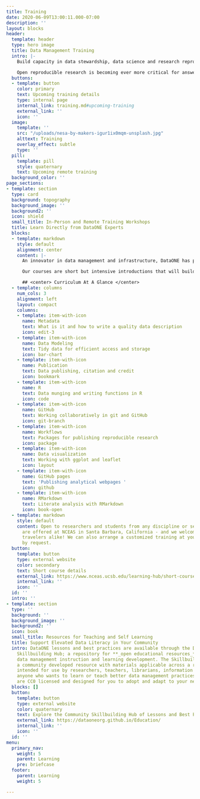 ```yaml
---
title: Training
date: 2020-06-09T13:00:11.000-07:00
description: ''
layout: blocks
header:
  template: header
  type: hero image
  title: Data Management Training
  intro: |-
    Build capacity in data stewardship, data science and research reproducibility

    Open reproducible research is becoming ever more critical for answering today’s complex questions at the scale and speed needed for solutions. In collaboration with the National Center for Ecological Synthesis and Analysis, DataONE has developed lessons, best practices, and training programs in data management to support research efficiency, productivity, and transparency.
  buttons:
  - template: button
    color: primary
    text: Upcoming training details
    type: internal page
    internal_link: training.md#upcoming-training
    external_link: ''
    icon: ''
  image:
    template: ''
    src: "/uploads/nesa-by-makers-igur1ix0mqm-unsplash.jpg"
    alttext: Training
    overlay_effect: subtle
    type: ''
  pill:
    template: pill
    style: quaternary
    text: Upcoming remote training
  background_color: ''
page_sections:
- template: section
  type: card
  background: topography
  background_image: ''
  background2: ''
  icon: shield
  small_title: In-Person and Remote Training Workshops
  title: Learn Directly from DataONE Experts
  blocks:
  - template: markdown
    style: default
    alignment: center
    content: |-
      An innovator in data management and infrastructure, DataONE has partnered with NCEAS, leaders in data-intensive synthesis research, to offer access to experienced trainers, phenomenal resources, and an inclusive and interactive learning environment.

      Our courses are short but intensive introductions that will build your skills in a variety of data science topics, ranging from the basics of programming in a new language to advanced computing techniques. As active practitioners  in advancing the field of data science, our instructors are able to incorporate the latest advancements into the curriculum. <br><br>

      ## <center> Curriculum At A Glance </center>
  - template: columns
    num_cols: 3
    alignment: left
    layout: compact
    columns:
    - template: item-with-icon
      name: Metadata
      text: What is it and how to write a quality data description
      icon: edit-3
    - template: item-with-icon
      name: Data Modeling
      text: Tidy data for efficient access and storage
      icon: bar-chart
    - template: item-with-icon
      name: Publication
      text: Data publishing, citation and credit
      icon: bookmark
    - template: item-with-icon
      name: R
      text: Data munging and writing functions in R
      icon: code
    - template: item-with-icon
      name: GitHub
      text: Working collaboratively in git and GitHub
      icon: git-branch
    - template: item-with-icon
      name: Workflows
      text: Packages for publishing reproducible research
      icon: package
    - template: item-with-icon
      name: Data visualization
      text: Working with ggplot and leaflet
      icon: layout
    - template: item-with-icon
      name: GitHub pages
      text: 'Publishing analytical webpages '
      icon: github
    - template: item-with-icon
      name: RMarkdown
      text: Literate analysis with RMarkdown
      icon: book-open
  - template: markdown
    style: default
    content: Open to researchers and students from any discipline or sector, courses
      are offered at NCEAS in Santa Barbara, California - and we welcome locals and
      travelers alike! We can also arrange a customized training at your home institution
      by request. 
  button:
    template: button
    type: external website
    color: secondary
    text: Short course details
    external_link: https://www.nceas.ucsb.edu/learning-hub/short-course
    internal_link: ''
    icon: ''
  id: ''
  intro: ''
- template: section
  type: ''
  background: ''
  background_image: ''
  background2: ''
  icon: book
  small_title: Resources for Teaching and Self Learning
  title: Support Elevated Data Literacy in Your Community
  intro: DataONE lessons and best practices are available through the Data Management
    Skillbuilding Hub; a repository for **_open educational resources_** for use in
    data management instruction and learning development. The Skillbuilding Hub is
    a community developed resource with materials applicable across a range of contexts,
    intended for use by researchers, teachers, librarians, information managers, or
    anyone who wants to learn or teach better data management practices. All the materials
    are CC0 licensed and designed for you to adopt and adapt to your needs.
  blocks: []
  button:
    template: button
    type: external website
    color: quaternary
    text: Explore the Community Skillbuilding Hub of Lessons and Best Practices
    external_link: https://dataoneorg.github.io/Education/
    internal_link: ''
    icon: ''
  id: ''
menu:
  primary_nav:
    weight: 5
    parent: Learning
    pre: briefcase
  footer:
    parent: Learning
    weight: 5

---
```

